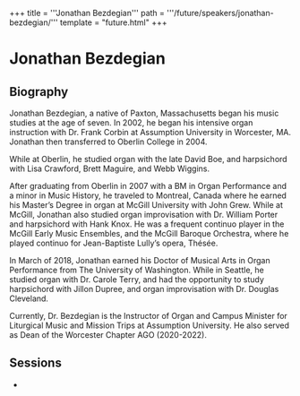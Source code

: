 +++
title = '''Jonathan Bezdegian'''
path = '''/future/speakers/jonathan-bezdegian/'''
template = "future.html"
+++

<h1>Jonathan Bezdegian</h1>
<h2>Biography</h2>
<p>Jonathan Bezdegian, a native of Paxton, Massachusetts began his music studies at the
age of seven. In 2002, he began his intensive organ instruction with Dr. Frank Corbin at
Assumption University in Worcester, MA. Jonathan then transferred to Oberlin College in 2004.

While at Oberlin, he studied organ with the late David Boe, and harpsichord with Lisa Crawford, Brett Maguire, and Webb Wiggins.

After graduating from Oberlin in 2007 with a BM in Organ Performance and a minor in
Music History, he traveled to Montreal, Canada where he earned his Master’s Degree in organ at McGill University with John Grew. While at McGill, Jonathan also studied organ improvisation with Dr. William Porter and harpsichord with Hank Knox. He was a frequent continuo player in the McGill Early Music Ensembles, and the McGill Baroque Orchestra, where he played continuo for Jean-Baptiste Lully’s opera, Thésée.

In March of 2018, Jonathan earned his Doctor of Musical Arts in Organ Performance
from The University of Washington. While in Seattle, he studied organ with Dr. Carole Terry,
and had the opportunity to study harpsichord with Jillon Dupree, and organ improvisation with Dr. Douglas Cleveland.

Currently, Dr. Bezdegian is the Instructor of Organ and Campus Minister for Liturgical
Music and Mission Trips at Assumption University. He also served as Dean of the Worcester
Chapter AGO (2020-2022).</p>
<h2>Sessions</h2>
<ul><li><bound method Session.link of Session(data=SessionData(session_description="An exploration of Vierne's tonal realm and soundscapes. \r\n\r\nWhile the organ music of Louis Vierne serves as a staple of our repertoire, an\r\noverwhelming majority do not possess the understanding of his harmonic material. Obviously, it is not the same tonal realm of Bach or his predecessors. Moreover, it is also not comparable to the sound world of Franck, Tournemire, or even Messiaen.\r\n\r\nMy research has provided fascinating insights based on the analysis of Vierne’s works\r\nfrom his 24 Pièces de Fantaisie and the Scherzo from his 6th Symphony. The presentation will focus on four selections: Cathédrales, Toccata, Fantômes, and the Scherzo. I will focus on the harmonic language of various sections of these selected pieces, rather than discuss a full analysis of each work. This presentation will highlight Vierne’s usage of the Modes of Limited Transposition (prior to Messiaen’s codification), in conjunction with the Gregorian Modes, and traditional harmony. This presentation will be of interest to both performers and enthusiasts of Vierne’s organ music.", session_end_date_time=datetime.datetime(2024, 6, 30, 13, 0), session_name="Vierne's Harmonic Language", session_start_date_time=datetime.datetime(2024, 6, 30, 12, 0), session_stub='E23A6C8F-6B6F-49E5-AAA6-F14B0D1C8F9C', speaker_category=['Organist'], speakers=['54D36158-B5F8-4ADA-A89B-AA5B30B3379E'], timezone_name='Pacific Time', updated_date=datetime.date(2023, 9, 4)), updated=False, deleted=False)></li>

